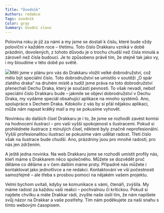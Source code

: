 ```yaml
---
Title: "Úvodník"
Authors: redakce
Tags: úvodník
Color: gray
Summary: Úvodní slovo
---
```

Polovina roku je již za námi a my jsme se dostali k číslu, které bude vždy poloviční v každém roce – třetímu. Toto číslo Drakkaru vzniká v době prázdnin, dovolených, z tohoto důvodu je o trochu chudší než čísla minulá a zároveň než čísla budoucí. Je to způsobeno právě tím, že stejně tak jako vy, i my bloudíme v této době po světě.

![](http://www.rpgforum.cz/files/drakkar3.jpg)Měli jsme v plánu pro vás do Drakkaru vložit velké dobrodružství, což mělo být speciální číslo. Toto dobrodružství se umístilo v soutěži „O spár zlatého draka“ na druhém místě a tudíž jsme práva na toto dobrodružství přenechali Dechu Draka, který je součástí pevnosti. To však nevadí, neboť speciální číslo Drakkaru bude – jakmile se objeví dobrodružství v Dechu Draka, my vydáme speciál obsahující aplikace na mnoho systémů. Ano, spolupráce s Dechem Draka. Kdokoliv z vás by si přál nějakou aplikaci, může nám napsat krátký mail a my se pokusíme vyhovět.

Novinkou do dalších čísel Drakkaru je i to, že jsme se rozhodli zavést komisi na hodnocení ilustrací – pro vaši vyšší spokojenost s ilustracemi. Pokud si prohlédnete ilustrace z minulých čísel, některé byly značně neprofesionální. Vyšší profesionalitou ilustrací se pokusíme vám udělat radost. Třetí číslo však na ilustrace bude chudší. Ano, prázdniny jsou pro mnohé radostí, pro nás jen zdržením.

A ještě jedna novinka. Na web Drakkaru jsme se rozhodli umístit profily nás, kteří máme s Drakkarem něco společného. Můžete se dozvědět proč děláme co děláme a v čem dalším máme prsty. Případně nás můžete i kontaktovat jako jednotlivce a ne redakci. Kontaktování ve vší počestnosti samozřejmě – ale třeba s prosbou pomoci na nějakém vašem projektu.

Velmi bychom uvítali, kdyby se komunikace s vámi, čtenáři, zvýšila. My máme radost za každou vaši reakci – pochvalnou či kritickou. Pokud si najdete chvilku a máte Drakkar rádi, zvyšte naše úsilí tím, že nám napíšete svůj názor na Drakkar a vaše postřehy. Tím nám poděkujete za naši snahu s tímto webovým časopisem.

